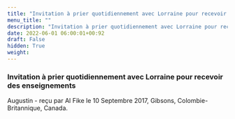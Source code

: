 ```yaml
---
title: "Invitation à prier quotidiennement avec Lorraine pour recevoir des enseignements"
menu_title: ""
description: "Invitation à prier quotidiennement avec Lorraine pour recevoir des enseignements"
date: 2022-06-01 06:00:01+00:92
draft: False
hidden: True
weight:
---
```

### Invitation à prier quotidiennement avec Lorraine pour recevoir des enseignements

Augustin - reçu par Al Fike le 10 Septembre 2017, Gibsons, Colombie-Britannique, Canada.




